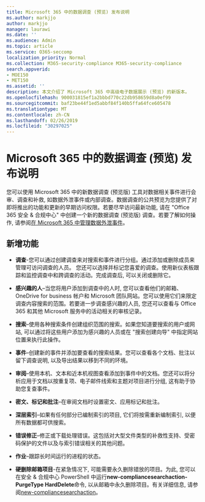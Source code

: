 ```yaml
---
title: Microsoft 365 中的数据调查 (预览) 发布说明
ms.author: markjjo
author: markjjo
manager: laurawi
ms.date: ''
ms.audience: Admin
ms.topic: article
ms.service: O365-seccomp
localization_priority: Normal
ms.collection: M365-security-compliance M365-security-compliance
search.appverid:
- MOE150
- MET150
ms.assetid: ''
description: 本文介绍了 Microsoft 365 中高级电子数据展示 (预览) 的新版本。
ms.openlocfilehash: 900031815ef1a2bbbd770c22db958659d8a0ef99
ms.sourcegitcommit: baf23be44f1ed5abbf84f140b5ffa64fce605478
ms.translationtype: MT
ms.contentlocale: zh-CN
ms.lasthandoff: 02/26/2019
ms.locfileid: "30297025"
---
```

# <a name="release-notes-for-data-investigations-preview-in-microsoft-365"></a>Microsoft 365 中的数据调查 (预览) 发布说明

您可以使用 Microsoft 365 中的新数据调查 (预览版) 工具对数据相关事件进行会审、调查和补救, 如数据外泄事件或内部调查。数据调查的公共预览为您提供了对即将推出的功能和更新的早期访问权限。若要尽早访问最新功能, 请在 "Office 365 安全 & 合规中心" 中创建一个新的数据调查 (预览版) 调查。若要了解如何操作, 请参阅[在 Microsoft 365 中管理数据外泄事件](manage-data-spillage-incidents.md)。

## <a name="whats-new"></a>新增功能 

- **调查**-您可以通过创建调查来对搜索和事件进行分组。通过添加或删除成员来管理可访问调查的人员。 您还可以选择并标记您喜爱的调查。使用新仪表板跟踪和监控调查中和跨调查的活动。完成调查后, 可以关闭或删除它。

- **感兴趣的人**–当您将用户添加到调查中的人时, 您可以查看他们的邮箱、OneDrive for business 帐户和 Microsoft 团队网站。您可以使用它们来限定调查内容搜索的范围。若要进一步调查感兴趣的人员, 您还可以查看与 Office 365 和其他 Microsoft 服务中的活动相关的审核记录。

- **搜索**–使用各种搜索条件创建组织范围的搜索。如果您知道要搜索的用户或网站, 可以通过将这些用户添加为感兴趣的人员或在 "搜索创建向导" 中指定网站位置来执行此操作。 

- **事件**–创建新的事件并添加要查看的搜索结果。您可以查看各个文档、批注以留下调查说明, 以及导出结果以移到不同的环境。 

- **审阅**–使用本机、文本和近本机视图查看添加到事件中的文档。您还可以将分析应用于文档以按重复项、电子邮件线索和主题对项目进行分组, 这有助于协助您复查事件。 

- **密文、标记和批注**–在审阅文档时设置密文、应用标记和批注。
  
- **深层索引**–如果有任何部分已编制索引的项目, 它们将按需重新编制索引, 以便所有数据都可供搜索。

- **错误修正**–修正或下载处理错误。这包括对大型文件类型的补救性支持、受密码保护的文件以及与索引错误相关的其他问题。 

- **作业**–跟踪长时间运行的进程的状态。

- **硬删除邮箱项目**-在紧急情况下, 可能需要永久删除错放的项目。为此, 您可以在安全 & 合规中心 PowerShell 中运行**new-compliancesearchaction-PurgeType HardDelete**命令, 以从邮箱中永久删除项目。有关详细信息, 请参阅[new-compliancesearchaction](https://docs.microsoft.com/powershell/module/exchange/policy-and-compliance-content-search/new-compliancesearchaction)。
